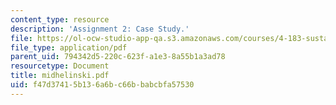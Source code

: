 ```yaml
---
content_type: resource
description: 'Assignment 2: Case Study.'
file: https://ol-ocw-studio-app-qa.s3.amazonaws.com/courses/4-183-sustainable-design-and-technology-research-workshop-spring-2004/f47d37415b136a6bc66bbabcbfa57530_midhelinski.pdf
file_type: application/pdf
parent_uid: 794342d5-220c-623f-a1e3-8a55b1a3ad78
resourcetype: Document
title: midhelinski.pdf
uid: f47d3741-5b13-6a6b-c66b-babcbfa57530
---
```

